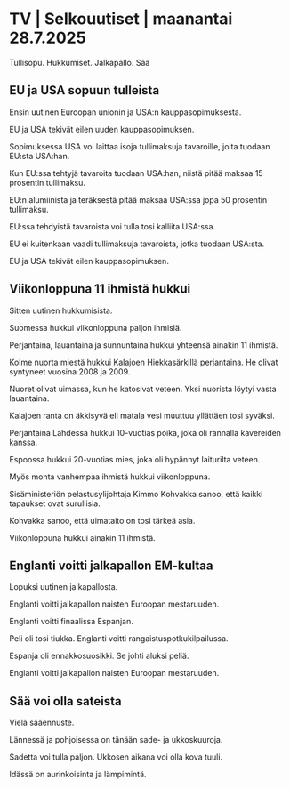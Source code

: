 # TV | Selkouutiset | maanantai 28.7.2025

Tullisopu. Hukkumiset. Jalkapallo. Sää

## EU ja USA sopuun tulleista

Ensin uutinen Euroopan unionin ja USA:n kauppasopimuksesta.

EU ja USA tekivät eilen uuden kauppasopimuksen.

Sopimuksessa USA voi laittaa isoja tullimaksuja tavaroille, joita tuodaan EU:sta USA:han.

Kun EU:ssa tehtyjä tavaroita tuodaan USA:han, niistä pitää maksaa 15 prosentin tullimaksu.

EU:n alumiinista ja teräksestä pitää maksaa USA:ssa jopa 50 prosentin tullimaksu.

EU:ssa tehdyistä tavaroista voi tulla tosi kalliita USA:ssa.

EU ei kuitenkaan vaadi tullimaksuja tavaroista, jotka tuodaan USA:sta.

EU ja USA tekivät eilen kauppasopimuksen.

## Viikonloppuna 11 ihmistä hukkui

Sitten uutinen hukkumisista.

Suomessa hukkui viikonloppuna paljon ihmisiä.

Perjantaina, lauantaina ja sunnuntaina hukkui yhteensä ainakin 11 ihmistä.

Kolme nuorta miestä hukkui Kalajoen Hiekkasärkillä perjantaina. He olivat syntyneet vuosina 2008 ja 2009.

Nuoret olivat uimassa, kun he katosivat veteen. Yksi nuorista löytyi vasta lauantaina.

Kalajoen ranta on äkkisyvä eli matala vesi muuttuu yllättäen tosi syväksi.

Perjantaina Lahdessa hukkui 10-vuotias poika, joka oli rannalla kavereiden kanssa.

Espoossa hukkui 20-vuotias mies, joka oli hypännyt laiturilta veteen.

Myös monta vanhempaa ihmistä hukkui viikonloppuna.

Sisäministeriön pelastusylijohtaja Kimmo Kohvakka sanoo, että kaikki tapaukset ovat surullisia.

Kohvakka sanoo, että uimataito on tosi tärkeä asia.

Viikonloppuna hukkui ainakin 11 ihmistä.

## Englanti voitti jalkapallon EM-kultaa

Lopuksi uutinen jalkapallosta.

Englanti voitti jalkapallon naisten Euroopan mestaruuden.

Englanti voitti finaalissa Espanjan.

Peli oli tosi tiukka. Englanti voitti rangaistuspotkukilpailussa.

Espanja oli ennakkosuosikki. Se johti aluksi peliä.

Englanti voitti jalkapallon naisten Euroopan mestaruuden.

## Sää voi olla sateista

Vielä sääennuste.

Lännessä ja pohjoisessa on tänään sade- ja ukkoskuuroja.

Sadetta voi tulla paljon. Ukkosen aikana voi olla kova tuuli.

Idässä on aurinkoisinta ja lämpimintä.
